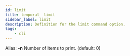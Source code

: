 ```yaml
---
id: limit
title: temporal  limit
sidebar_label: limit
description: Definition for the limit command option.
tags:
	- cli
---
```


Alias: **-n**
Number of items to print. (default: 0)
